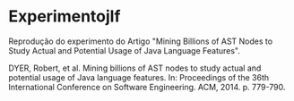# Experimentojlf
Reprodução do experimento do Artigo "Mining Billions of AST Nodes to Study Actual and Potential Usage of Java Language Features". 

DYER, Robert, et al. Mining billions of AST nodes to study actual and potential usage of Java language features. In: Proceedings of the 36th International Conference on Software Engineering. ACM, 2014. p. 779-790.
